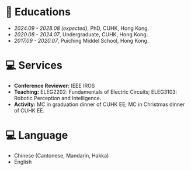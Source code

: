 # 📖 Educations
- *2024.09 - 2028.08 (expected)*, PhD, CUHK, Hong Kong.
- *2020.08 - 2024.07*, Undergraduate, CUHK, Hong Kong.
- *2017.09 - 2020.07*, Puiching Middel School, Hong Kong.

# 💻 Services
- **Conference Reviewer:** IEEE IROS
- **Teaching:** ELEG2202: Fundamentals of Electric Circuits; ELEG3103: Robotic Perception and Intelligence.
- **Activity:** MC in graduation dinner of CUHK EE; MC in Christmas dinner of CUHK EE.

# 💻 Language
- Chinese (Cantonese, Mandarin, Hakka)
- English

<!-- # 💬 Invited Talks
- *2022.02*, Hosted MLNLP seminar \| [\[Video\]](https://www.bilibili.com/video/BV1wF411x7qh)
- *2021.06*, Audio & Speech Synthesis, Huawei internal talk
- *2021.03*, Non-autoregressive Speech Synthesis, PaperWeekly & biendata \| [\[video\]](https://www.bilibili.com/video/BV1uf4y1t7Hr/)
- *2020.12*, Non-autoregressive Speech Synthesis, Huawei Noah's Ark Lab internal talk -->



